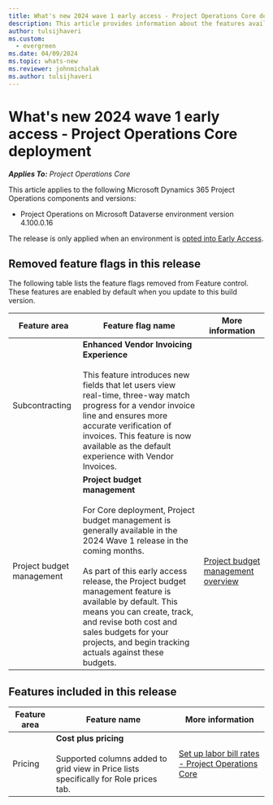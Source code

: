 ```yaml
---
title: What's new 2024 wave 1 early access - Project Operations Core deployment
description: This article provides information about the features available in the 2024 wave 1 early access release of Project Operations Core deployment.
author: tulsijhaveri
ms.custom:
  - evergreen
ms.date: 04/09/2024
ms.topic: whats-new
ms.reviewer: johnmichalak
ms.author: tulsijhaveri
---
```


# What's new 2024 wave 1 early access - Project Operations Core deployment

_**Applies To:** Project Operations Core_

This article applies to the following Microsoft Dynamics 365 Project Operations components and versions:

- Project Operations on Microsoft Dataverse environment version 4.100.0.16

The release is only applied when an environment is [opted into Early Access](/power-platform/admin/opt-in-early-access-updates#how-to-enable-early-access-updates).

## Removed feature flags in this release

The following table lists the feature flags removed from Feature control. These features are enabled by default when you update to this build version.

| Feature area | Feature flag name | More information |
| --- | --- | --- |
| Subcontracting | **Enhanced Vendor Invoicing Experience**<br><br>This feature introduces new fields that let users view real-time, three-way match progress for a vendor invoice line and ensures more accurate verification of invoices. This feature is now available as the default experience with Vendor Invoices. | &nbsp; |
| Project budget management | **Project budget management**<br><br>For Core deployment, Project budget management is generally available in the 2024 Wave 1 release in the coming months.<br><br>As part of this early access release, the Project budget management feature is available by default. This means you can create, track, and revise both cost and sales budgets for your projects, and begin tracking actuals against these budgets. | [Project budget management overview](../budget/projectbudgetmanagement.md) |

## Features included in this release

| **Feature area** | **Feature name** | **More information** |
| --- | --- | --- |
| Pricing | **Cost plus pricing**<br><br>Supported columns added to grid view in Price lists specifically for Role prices tab. | [Set up labor bill rates - Project Operations Core](../pricing-costing/set-up-labor-bill-rate-sales.md) |
